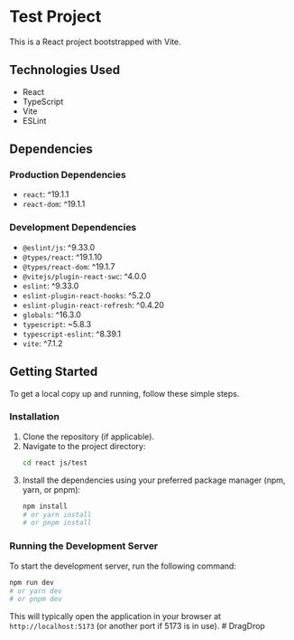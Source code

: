 # Test Project

This is a React project bootstrapped with Vite.

## Technologies Used

- React
- TypeScript
- Vite
- ESLint

## Dependencies

### Production Dependencies

- `react`: ^19.1.1
- `react-dom`: ^19.1.1

### Development Dependencies

- `@eslint/js`: ^9.33.0
- `@types/react`: ^19.1.10
- `@types/react-dom`: ^19.1.7
- `@vitejs/plugin-react-swc`: ^4.0.0
- `eslint`: ^9.33.0
- `eslint-plugin-react-hooks`: ^5.2.0
- `eslint-plugin-react-refresh`: ^0.4.20
- `globals`: ^16.3.0
- `typescript`: ~5.8.3
- `typescript-eslint`: ^8.39.1
- `vite`: ^7.1.2

## Getting Started

To get a local copy up and running, follow these simple steps.

### Installation

1.  Clone the repository (if applicable).
2.  Navigate to the project directory:
    ```bash
    cd react js/test
    ```
3.  Install the dependencies using your preferred package manager (npm, yarn, or pnpm):
    ```bash
    npm install
    # or yarn install
    # or pnpm install
    ```

### Running the Development Server

To start the development server, run the following command:

```bash
npm run dev
# or yarn dev
# or pnpm dev
```

This will typically open the application in your browser at `http://localhost:5173` (or another port if 5173 is in use).
#   D r a g D r o p  
 